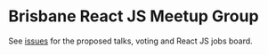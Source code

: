 # Brisbane React JS Meetup Group

See [issues](https://github.com/Brisbane-React-JS/meetups/issues) for the proposed talks, voting and React JS jobs board.

